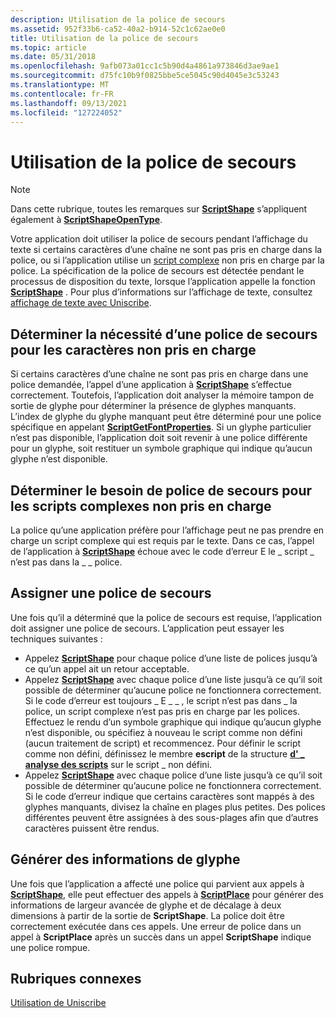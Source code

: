 ```yaml
---
description: Utilisation de la police de secours
ms.assetid: 952f33b6-ca52-40a2-b914-52c1c62ae0e0
title: Utilisation de la police de secours
ms.topic: article
ms.date: 05/31/2018
ms.openlocfilehash: 9afb073a01cc1c5b90d4a4861a973846d3ae9ae1
ms.sourcegitcommit: d75fc10b9f0825bbe5ce5045c90d4045e3c53243
ms.translationtype: MT
ms.contentlocale: fr-FR
ms.lasthandoff: 09/13/2021
ms.locfileid: "127224052"
---
```

# <a name="using-font-fallback"></a>Utilisation de la police de secours

> [!Note]  
> Dans cette rubrique, toutes les remarques sur [**ScriptShape**](/windows/desktop/api/Usp10/nf-usp10-scriptshape) s’appliquent également à [**ScriptShapeOpenType**](/windows/desktop/api/Usp10/nf-usp10-scriptshapeopentype).

 

Votre application doit utiliser la police de secours pendant l’affichage du texte si certains caractères d’une chaîne ne sont pas pris en charge dans la police, ou si l’application utilise un [script complexe](uniscribe-glossary.md) non pris en charge par la police. La spécification de la police de secours est détectée pendant le processus de disposition du texte, lorsque l’application appelle la fonction [**ScriptShape**](/windows/desktop/api/Usp10/nf-usp10-scriptshape) . Pour plus d’informations sur l’affichage de texte, consultez [affichage de texte avec Uniscribe](displaying-text-with-uniscribe.md).

## <a name="determine-the-need-for-font-fallback-for-unsupported-characters"></a>Déterminer la nécessité d’une police de secours pour les caractères non pris en charge

Si certains caractères d’une chaîne ne sont pas pris en charge dans une police demandée, l’appel d’une application à [**ScriptShape**](/windows/desktop/api/Usp10/nf-usp10-scriptshape) s’effectue correctement. Toutefois, l’application doit analyser la mémoire tampon de sortie de glyphe pour déterminer la présence de glyphes manquants. L’index de glyphe du glyphe manquant peut être déterminé pour une police spécifique en appelant [**ScriptGetFontProperties**](/windows/desktop/api/Usp10/nf-usp10-scriptgetfontproperties). Si un glyphe particulier n’est pas disponible, l’application doit soit revenir à une police différente pour un glyphe, soit restituer un symbole graphique qui indique qu’aucun glyphe n’est disponible.

## <a name="determine-the-need-for-font-fallback-for-unsupported-complex-scripts"></a>Déterminer le besoin de police de secours pour les scripts complexes non pris en charge

La police qu’une application préfère pour l’affichage peut ne pas prendre en charge un script complexe qui est requis par le texte. Dans ce cas, l’appel de l’application à [**ScriptShape**](/windows/desktop/api/Usp10/nf-usp10-scriptshape) échoue avec le code d’erreur E le \_ script \_ n’est pas dans la \_ \_ police.

## <a name="assign-a-fallback-font"></a>Assigner une police de secours

Une fois qu’il a déterminé que la police de secours est requise, l’application doit assigner une police de secours. L’application peut essayer les techniques suivantes :

-   Appelez [**ScriptShape**](/windows/desktop/api/Usp10/nf-usp10-scriptshape) pour chaque police d’une liste de polices jusqu’à ce qu’un appel ait un retour acceptable.
-   Appelez [**ScriptShape**](/windows/desktop/api/Usp10/nf-usp10-scriptshape) avec chaque police d’une liste jusqu’à ce qu’il soit possible de déterminer qu’aucune police ne fonctionnera correctement. Si le code d’erreur est toujours \_ E \_ \_ , le script n’est pas dans \_ la police, un script complexe n’est pas pris en charge par les polices. Effectuez le rendu d’un symbole graphique qui indique qu’aucun glyphe n’est disponible, ou spécifiez à nouveau le script comme non défini (aucun traitement de script) et recommencez. Pour définir le script comme non défini, définissez le membre **escript** de la structure [**d' \_ analyse des scripts**](/windows/win32/api/usp10/ns-usp10-script_analysis) sur le script \_ non défini.
-   Appelez [**ScriptShape**](/windows/desktop/api/Usp10/nf-usp10-scriptshape) avec chaque police d’une liste jusqu’à ce qu’il soit possible de déterminer qu’aucune police ne fonctionnera correctement. Si le code d’erreur indique que certains caractères sont mappés à des glyphes manquants, divisez la chaîne en plages plus petites. Des polices différentes peuvent être assignées à des sous-plages afin que d’autres caractères puissent être rendus.

## <a name="generate-glyph-information"></a>Générer des informations de glyphe

Une fois que l’application a affecté une police qui parvient aux appels à [**ScriptShape**](/windows/desktop/api/Usp10/nf-usp10-scriptshape), elle peut effectuer des appels à [**ScriptPlace**](/windows/desktop/api/Usp10/nf-usp10-scriptplace) pour générer des informations de largeur avancée de glyphe et de décalage à deux dimensions à partir de la sortie de **ScriptShape**. La police doit être correctement exécutée dans ces appels. Une erreur de police dans un appel à **ScriptPlace** après un succès dans un appel **ScriptShape** indique une police rompue.

## <a name="related-topics"></a>Rubriques connexes

<dl> <dt>

[Utilisation de Uniscribe](using-uniscribe.md)
</dt> </dl>

 

 




